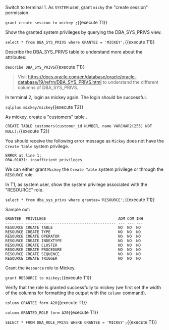 

Switch to terminal 1. 
As `SYSTEM` user, grant `micky` the "create session" permission.

`grant create session to mickey ;`{{execute T1}}


Show the granted system privileges by querying the DBA_SYS_PRIVS view.

`select * from DBA_SYS_PRIVS where GRANTEE = 'MICKEY';`{{execute T1}}


Describe the DBA_SYS_PRIVS table to understand  more about the attributes:

`describe DBA_SYS_PRIVS`{{execute T1}}

> Visit https://docs.oracle.com/en/database/oracle/oracle-database/19/refrn/DBA_SYS_PRIVS.html to understand  the different columns of DBA_SYS_PRIVS.


In terminal 2, login as mickey again. The login should be successful.

`sqlplus mickey/mickey`{{execute T2}}


As mickey, create a "customers" table .

`CREATE TABLE customers(customer_id NUMBER, name VARCHAR2(255) NOT NULL);`{{execute T2}}

You should receive the following error message as `Mickey` does not have the `Create Table` system privilege.

```
ERROR at line 1:
ORA-01031: insufficient privileges

```

We can either grant `Mickey` the `Create Table` system privilege or through the `RESOURCE` role.


In T1, as system user, show the system privilege associated with the "RESOURCE" role.

`select * from dba_sys_privs where grantee='RESOURCE';`{{execute T1}}

Sample out:

```
GRANTEE  PRIVILEGE                                ADM COM INH
-------- ---------------------------------------- --- --- ---
RESOURCE CREATE TABLE                             NO  NO  NO
RESOURCE CREATE TYPE                              NO  NO  NO
RESOURCE CREATE OPERATOR                          NO  NO  NO
RESOURCE CREATE INDEXTYPE                         NO  NO  NO
RESOURCE CREATE CLUSTER                           NO  NO  NO
RESOURCE CREATE PROCEDURE                         NO  NO  NO
RESOURCE CREATE SEQUENCE                          NO  NO  NO
RESOURCE CREATE TRIGGER                           NO  NO  NO
```

Grant the `Resource` role to Mickey.

`grant RESOURCE to mickey;`{{execute T1}}


Verify that the role is granted successfully to mickey (we first set the width of the columns for formatting the output with the `column` command). 

`column GRANTEE form A20`{{execute T1}}

`column GRANTED_ROLE form A20`{{execute T1}}

`SELECT * FROM DBA_ROLE_PRIVS WHERE GRANTEE = 'MICKEY';`{{execute T1}}